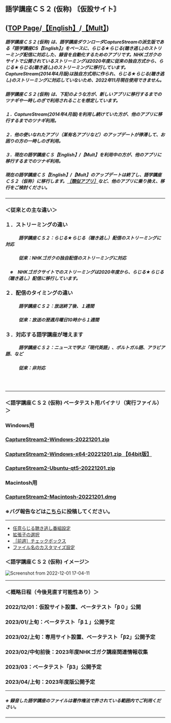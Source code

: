 ## 語学講座ＣＳ２ (仮称)   〘仮設サイト〙     
## ([TOP Page](https://csreviser.github.io/CS-English/)/[【English】](https://csreviser.github.io/CS-English/new/)/[【Mult】](https://csreviser.github.io/CS-Mult/))
##### 語学講座ＣＳ２ (仮称) は、語学講座ダウンローダCaptureStreamの派生版である『語学講座CS【English】』をベースに、らじる★らじる(聴き逃し)のストリーミング配信に対応した、録音を自動化するためのアプリです。NHKゴガクのサイトで公開されているストリーミングは2020年度に従来の独自方式から、らじる★らじる(聴き逃し)のストリーミングに移行しています。CaptureStream(2014年4月版)は独自方式用に作られ、らじる★らじる(聴き逃し)のストリーミングに対応していないため、2022年11月現在使用できません。
##### 語学講座ＣＳ２ (仮称) は、下記のような方が、新しいアプリに移行するまでのツナギや一時しのぎで利用されることを想定しています。             
##### １．CaptureStream(2014年4月版)を利用し続けていた方が、他のアプリに移行するまでのツナギ利用。
##### ２．他の使いなれたアプリ（某有名アプリなど）のアップデートが停滞して、お困りの方の一時しのぎ利用。
##### ３．現在の語学講座ＣＳ【English】/【Mult】を利用中の方が、他のアプリに移行するまでのツナギ利用。
##### 現在の語学講座ＣＳ【English】/【Mult】のアップデートは終了し、語学講座ＣＳ２（仮称）に移行します。[［類似アプリ］](https://github.com/CSReviser/CS-English/wiki/%E9%A1%9E%E4%BC%BC%E3%82%A2%E3%83%97%E3%83%AA)など、他のアプリに乗り換え、移行をご検討ください。   

***
### ＜従来との主な違い＞
### １．ストリーミングの違い
##### 　　　語学講座ＣＳ２：らじる★らじる（聴き逃し）配信のストリーミングに対応
##### 　　　従来：NHKゴガクの独自配信のストリーミングに対応
##### 　※　NHKゴガクサイトでのストリーミングは2020年度から、らじる★らじる（聴き逃し）配信に移行しています。
### ２．配信のタイミングの違い
##### 　　　語学講座ＣＳ２：放送終了後、１週間
##### 　　　従来：放送の翌週月曜日10時から１週間
### ３．対応する語学講座が増えます
##### 　　　語学講座ＣＳ２：ニュースで学ぶ「現代英語」、ポルトガル語、アラビア語、など
##### 　　　従来：非対応
###    　　　　　　　        
***
### ＜語学講座ＣＳ２ (仮称) ベータテスト用バイナリ（実行ファイル）＞
### Windows用
### [CaptureStream2-Windows-20221201.zip](https://github.com/CSReviser/CS-English/releases/download/20221201/CaptureStream2-Windows-20221201.zip)
### [CaptureStream2-Windows-x64-20221201.zip 【64bit版】](https://github.com/CSReviser/CS-English/releases/download/20221201/CaptureStream2-Windows-x64-20221201.zip) 　　　　　　　　　　　　　　　　　　
### [CaptureStream2-Ubuntu-qt5-20221201.zip](https://github.com/CSReviser/CS-English/releases/download/20221201/CaptureStream2-Ubuntu-qt5-20221201.zip)
### Macintosh用
### [CaptureStream2-Macintosh-20221201.dmg](https://github.com/CSReviser/CS-English/releases/download/20221201/CaptureStream2-Macintosh-20221201.dmg)

### ※バグ報告などは[こちら](https://github.com/CSReviser/CS-English/discussions/18)に投稿してください。
***
* [任意らじる聴き逃し番組設定](https://csreviser.github.io/CS-English/CS2/SETTING_COURSES) 　　　　　　
* [拡張子の選択](https://csreviser.github.io/CS-English/CS2/SETTING_extension) 
* [［前週］チェックボックス](https://csreviser.github.io/CS-English/CS2/last_week)
* [ファイル名のカスタマイズ設定](https://csreviser.github.io/CS-English/CS2/file_name)

### ＜語学講座ＣＳ２ (仮称) イメージ＞
![Screenshot from 2022-12-01 17-04-11](https://user-images.githubusercontent.com/46049273/204998600-0588a130-0c18-48c9-a07d-af87f2f15a4f.png)

***
### ＜概略日程（今後見直す可能性あり）＞
### 2022/12/01：仮設サイト設置、ベータテスト「β０」公開
### 2023/01/上旬：ベータテスト「β１」公開予定
### 2023/02/上旬：専用サイト設置、ベータテスト「β2」公開予定
### 2023/02/中旬前後：2023年度NHKゴガク講座関連情報収集
### 2023/03：ベータテスト「β3」公開予定
### 2023/04/上旬：2023年度版公開予定
***
##### ※ 録音した語学講座のファイルは著作権法で許されている範囲内でご利用ください。                     
*** 
